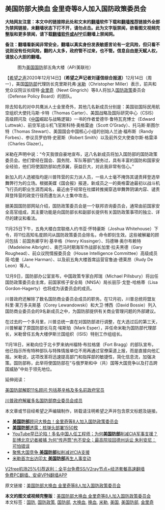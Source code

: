  <h2>美国防部大换血 金里奇等8人加入国防政策委员会</h2> <p class="notice"><b>大陆网友注意：本文中的链接除此处和文末的<a href="https://github.com/bannedbook/fanqiang" >翻墙</a>软件下载和<a href="https://github.com/killgcd/justmysocks/blob/master/README.md">翻墙推荐</a>链接外全部为禁网链接，未翻墙状态下打不开，请勿点击。此为文字版禁闻，欲看图文视频完整版和更多禁闻，请下载<a href="https://github.com/bannedbook/fanqiang">翻墙软件或APP</a>后翻墙上禁闻网。</p><p>备注：翻墙看新闻非常安全，翻墙以真实身份发表敏感言论有一定风险，但只看不说则没有任何风险，翻的人太多，政府管不过来，也不管。信息自由是天赋人权，请放心大胆的翻墙。</b></p>  <div class="entry"> <figure><figcaption>图为<a href="https://www.bannedbook.org/bnews/tag/%e7%be%8e%e5%9b%bd/" class="st_tag internal_tag" rel="tag" title="标签 美国 下的日志">美国</a><a href="https://www.bannedbook.org/bnews/tag/%E5%9B%BD%E9%98%B2/" class="st_tag internal_tag" rel="tag" title="标签 国防 下的日志">国防</a>部五角大楼（AP/美联社）</figcaption></figure> <p>【<span class='wp_keywordlink_affiliate'><a href="https://www.soundofhope.org" title="希望之声" target="_blank">希望之声</a></span>2020年12月14日】<strong>（希望之声记者刘谨信综合报道）</strong>12月14日（周一），美国<a href="https://www.bannedbook.org/bnews/tag/%E5%9B%BD%E9%98%B2%E9%83%A8/" class="st_tag internal_tag" rel="tag" title="标签 国防部 下的日志">国防部</a>代理防长克里斯托弗·<a href="https://www.bannedbook.org/bnews/tag/%E7%B1%B3%E5%8B%92/" class="st_tag internal_tag" rel="tag" title="标签 米勒 下的日志">米勒</a>（Christopher Miller）表示，前共和党众议院议长纽特·<a href="https://www.bannedbook.org/bnews/tag/%e9%87%91%e9%87%8c%e5%a5%87/" class="st_tag internal_tag" rel="tag" title="标签 金里奇 下的日志">金里奇</a>（Newt Gingrich）等8人将加入<a href="https://www.bannedbook.org/bnews/tag/%E5%9B%BD%E9%98%B2%E6%94%BF%E7%AD%96/" class="st_tag internal_tag" rel="tag" title="标签 国防政策 下的日志">国防政策</a>委员会（Defense Policy Board）的团队。</p> <p>除去知名的对中共鹰派人士金里奇外，其他几名新成员分别是：美国驻国际民用航空组织大使托马斯·卡特（Thomas Carter）、美国战略及国际研究中心（CSIS）高级顾问及《<span class='wp_keywordlink_affiliate'><a href="https://www.bannedbook.org/" title="中国" target="_blank">中国</a></span>崛起与战略逻辑》一书的作者爱德华·鲁特瓦克博士（Edward Luttwak）、前空军战斗机飞官斯科特·奥格雷迪（Scott O’Grady）、托马斯·斯图尔特（Thomas Stewart）、美国国会中国核心小组的创始人兰迪·福布斯（Randy Forbes）、参议员罗伯特·史密斯（Robert Smith）以及前外交大使查尔斯·格雷泽（Charles Glazer）。</p> <p>米勒在声明中说：“今天我很自豪地宣布，这八名新成员将加入国防部的国防政策委员会。他们曾经在国会、国务院、军队等部门服务过，具有丰富的国防和国家安全经验，他们将使国防部如虎添翼，获益巨大，对此我非常有信心。”</p>  <p>新加入的人选被指均是川普阵营的实力派人员，一些人士毫不掩饰其谴责拜登选举舞弊行为的立场。根据美媒《国会报》报道，新成员之一的奥格雷迪最初以战斗机飞行员的职业生涯而闻名，最近由于经常在社媒转推揭穿选举舞弊阴谋内容、谴责拜登阵营的政变行径而遭左派人士集中攻击。</p> <p>据美国国防部网站介绍，国防政策委员会是一个联邦咨询委员会，通常由前国家安全高官组成，其主要功能是向国防部长和副部长提供有关国防政策事项的独立、详尽的建议和看法。</p> <p>11月25日下午，五角大楼白宫联络人约书亚·怀特豪斯（Joshua Whitehouse）下令，将11位高知名度顾问从国防政策委员会除名，命令即刻生效。这些被解雇的顾问包括：前国务卿亨利·基辛格（Henry Kissinger）、玛德琳·奥尔布赖特（Madeleine Albright）、奥巴马时期海军作战部长加里·拉夫黑德（Gary Roughead）、前众议院情报委员会（House Intelligence Committee）高级成员简·哈曼（Jane Harman）、以及前五角大楼首席运营官鲁迪·德莱昂（Rudy De Leon）等人。</p>  <p>12月9日，国防部办公室宣布，中国政策专家白邦瑞（Michael Pillsbury）将出任国防政策委员会主席，前国家核子安全局（NNSA）局长丽莎·戈登-哈格蒂（Lisa Gordon-Hagerty）也将成为该委员会的成员。</p> <p>川普政府还解除了数名国防商业委员会成员的职务。在12月初，川普总统将盟友科里·莱万多夫斯基（Corey Lewandowski）和大卫·博西（David Bossie）列入国防商业委员会的9名新成员之中，为国防部提供有关商业管理问题的外部建议。</p> <p>在过去的一个多月里，川普总统一直在对国防部进行调整，在大选过后的第三天，川普解雇了原国防部长马克·埃斯珀（Mark Esper），并任命米勒为国防部代理部长，米勒曾任五角大楼伊斯兰国组织（ISIS）特别工作组组长。</p>  <p>11月18日，米勒向位于北卡罗来纳州福特·布拉格堡（Fort Bragg）的部队宣布，他已指示所有特种部队与特殊情报单位不用再通过官僚渠道上报，而是直接向他汇报。米勒说，这项改革将迅速提高部门和指挥部的敏捷性，简化信息流，加强决策。国防部称，此举将使国防部在“与俄罗斯和中（共）国等大国竞争以及打击跨国威胁”中处于领先地位。</p> <p>延伸阅读：</p> <p><a data-ctorig="https://www.soundofhope.org/post/447550" data-cturl="https://www.google.com/url?client=internal-element-cse&amp;cx=007749283119516952101:0iwnfnkwnek&amp;q=https://www.soundofhope.org/post/447550&amp;sa=U&amp;ved=2ahUKEwi6s77Ehs_tAhWNsp4KHYOqAM4QFjAJegQIBRAC&amp;usg=AOvVaw2cW1C7x9eahDDHy2qeR35W" href="https://www.soundofhope.org/post/447550" target="_blank">美国防部解职11名顾问 包括基辛格及多名前政府官员</a></p>  <p><a data-ctorig="https://www.soundofhope.org/post/450979" data-cturl="https://www.google.com/url?client=internal-element-cse&amp;cx=007749283119516952101:0iwnfnkwnek&amp;q=https://www.soundofhope.org/post/450979&amp;sa=U&amp;ved=2ahUKEwi6s77Ehs_tAhWNsp4KHYOqAM4QFjACegQICBAC&amp;usg=AOvVaw3YXCoaqW32sBWGB8cJ9lKH" href="https://www.soundofhope.org/post/450979" target="_blank">川普政府解雇多名国防部商业委员会成员</a></p> <p>本文章或节目经希望之声编辑制作，转载请注明希望之声并包含原文标题及链接。</p> <ul class='op-related-articles' title='相关阅读'> <li><a href='https://www.bannedbook.org/bnews/topimagenews/20201215/1447918.html' target='_blank'><b>美国防部</b>顾问大换血！金里奇等8人加入国防政策委员会</a></li> <li><a href='https://www.bannedbook.org/bnews/cbnews/20201215/1447798.html' target='_blank'><b>美国防部</b>透露：核弹头部署1550枚</a></li> <li><a href='https://www.bannedbook.org/bnews/bannedvideo/20201212/1446455.html' target='_blank'>YouTube早已沦陷！多名中国人任工程师；为何<b>美国防部</b>削减CIA军事支援？彭博北京记者被捕  为何“传声筒”也不安全；最高院驳回德州诉讼 朱利安尼：可怕错误</a></li> <li><a href='https://www.bannedbook.org/bnews/bannedvideo/20201212/1446287.html' target='_blank'>聚焦大国竞争  <b>美国防部</b>拟削减对CIA支援</a></li> <li><a href='https://www.bannedbook.org/bnews/bannedvideo/20201208/1443949.html' target='_blank'>米勒首次出访印太 <b>美国防部</b>再生人事变动</a></li> </ul> <p class="texttj"> <a href="https://github.com/bannedbook/fanqiang/wiki/V2ray%E6%9C%BA%E5%9C%BA" target="_blank">V2free机场25%引荐返利：全平台免费SS/V2ray节点+经济套餐高速翻墙</a><br/> <a href="https://github.com/bannedbook/fanqiang/wiki/%E7%A6%81%E9%97%BB%E7%BD%91%E5%AE%89%E5%8D%93%E7%BF%BB%E5%A2%99%E6%96%B0%E9%97%BBAPP" target="_blank">免费PC翻墙、安卓VPN翻墙APP</a></p><p>原文链接：<a class="src_link"  href="https://www.soundofhope.org/post/453697" target="_blank">美国防部大换血 金里奇等8人加入国防政策委员会</a></p><a name='sharetosocial'></a>       <div><b>本文的图文或视频完整版</b>：<a href='https://www.bannedbook.org/bnews/comments/20201215/1448087.html'>美国防部大换血 金里奇等8人加入国防政策委员会</a></div>  </div><!--END ENTRY--> <div class="postfooter"> <div>本文标签：<a href="https://www.bannedbook.org/bnews/tag/%E5%9B%BD%E9%98%B2/" rel="tag">国防</a>, <a href="https://www.bannedbook.org/bnews/tag/%E5%9B%BD%E9%98%B2%E6%94%BF%E7%AD%96/" rel="tag">国防政策</a>, <a href="https://www.bannedbook.org/bnews/tag/%E5%9B%BD%E9%98%B2%E9%83%A8/" rel="tag">国防部</a>, <a href="https://www.bannedbook.org/bnews/tag/%E5%A4%A7%E6%8D%A2%E8%A1%80/" rel="tag">大换血</a>, <a href="https://www.bannedbook.org/bnews/tag/%E6%8D%A2%E8%A1%80/" rel="tag">换血</a>, <a href="https://www.bannedbook.org/bnews/tag/%E7%B1%B3%E5%8B%92/" rel="tag">米勒</a>, <a href="https://www.bannedbook.org/bnews/tag/%e7%be%8e%e5%9b%bd/" rel="tag">美国</a>, <a href="https://www.bannedbook.org/bnews/tag/%e7%be%8e%e5%9b%bd%e9%98%b2%e9%83%a8/" rel="tag">美国防部</a>, <a href="https://www.bannedbook.org/bnews/tag/%e9%87%91%e9%87%8c%e5%a5%87/" rel="tag">金里奇</a></div>  </div><!--END POSTFOOTER--> 